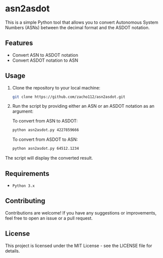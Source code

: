 # asn2asdot

This is a simple Python tool that allows you to convert Autonomous System Numbers (ASNs) between the decimal format and the ASDOT notation.

## Features

- Convert ASN to ASDOT notation
- Convert ASDOT notation to ASN

## Usage

1. Clone the repository to your local machine:

   ```bash
   git clone https://github.com/zacho112/asn2asdot.git
   ```

2. Run the script by providing either an ASN or an ASDOT notation as an argument:

    To convert from ASN to ASDOT:

    ```bash
    python asn2asdot.py 4227859666
    ```

    To convert from ASDOT to ASN:

    ```bash
    python asn2asdot.py 64512.1234
    ```

The script will display the converted result.

## Requirements

* `Python 3.x`

## Contributing

Contributions are welcome! If you have any suggestions or improvements, feel free to open an issue or a pull request.

## License

This project is licensed under the MIT License - see the LICENSE file for details.